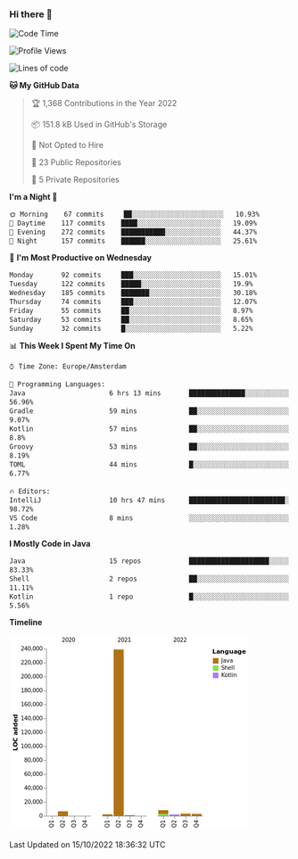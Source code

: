 ### Hi there 👋


<!--START_SECTION:waka-->
![Code Time](http://img.shields.io/badge/Code%20Time-2%2C525%20hrs%2040%20mins-blue)

![Profile Views](http://img.shields.io/badge/Profile%20Views-6-blue)

![Lines of code](https://img.shields.io/badge/From%20Hello%20World%20I%27ve%20Written-265%20Thousand%20lines%20of%20code-blue)

**🐱 My GitHub Data** 

> 🏆 1,368 Contributions in the Year 2022
 > 
> 📦 151.8 kB Used in GitHub's Storage 
 > 
> 🚫 Not Opted to Hire
 > 
> 📜 23 Public Repositories 
 > 
> 🔑 5 Private Repositories  
 > 
**I'm a Night 🦉** 

```text
🌞 Morning    67 commits     ██░░░░░░░░░░░░░░░░░░░░░░░   10.93% 
🌆 Daytime    117 commits    ████░░░░░░░░░░░░░░░░░░░░░   19.09% 
🌃 Evening    272 commits    ███████████░░░░░░░░░░░░░░   44.37% 
🌙 Night      157 commits    ██████░░░░░░░░░░░░░░░░░░░   25.61%

```
📅 **I'm Most Productive on Wednesday** 

```text
Monday       92 commits     ███░░░░░░░░░░░░░░░░░░░░░░   15.01% 
Tuesday      122 commits    █████░░░░░░░░░░░░░░░░░░░░   19.9% 
Wednesday    185 commits    ███████░░░░░░░░░░░░░░░░░░   30.18% 
Thursday     74 commits     ███░░░░░░░░░░░░░░░░░░░░░░   12.07% 
Friday       55 commits     ██░░░░░░░░░░░░░░░░░░░░░░░   8.97% 
Saturday     53 commits     ██░░░░░░░░░░░░░░░░░░░░░░░   8.65% 
Sunday       32 commits     █░░░░░░░░░░░░░░░░░░░░░░░░   5.22%

```


📊 **This Week I Spent My Time On** 

```text
⌚︎ Time Zone: Europe/Amsterdam

💬 Programming Languages: 
Java                     6 hrs 13 mins       ██████████████░░░░░░░░░░░   56.96% 
Gradle                   59 mins             ██░░░░░░░░░░░░░░░░░░░░░░░   9.07% 
Kotlin                   57 mins             ██░░░░░░░░░░░░░░░░░░░░░░░   8.8% 
Groovy                   53 mins             ██░░░░░░░░░░░░░░░░░░░░░░░   8.19% 
TOML                     44 mins             █░░░░░░░░░░░░░░░░░░░░░░░░   6.77%

🔥 Editors: 
IntelliJ                 10 hrs 47 mins      ████████████████████████░   98.72% 
VS Code                  8 mins              ░░░░░░░░░░░░░░░░░░░░░░░░░   1.28%

```

**I Mostly Code in Java** 

```text
Java                     15 repos            ████████████████████░░░░░   83.33% 
Shell                    2 repos             ██░░░░░░░░░░░░░░░░░░░░░░░   11.11% 
Kotlin                   1 repo              █░░░░░░░░░░░░░░░░░░░░░░░░   5.56%

```


**Timeline**

![Chart not found](https://raw.githubusercontent.com/powercasgamer/powercasgamer/master/charts/bar_graph.png) 


 Last Updated on 15/10/2022 18:36:32 UTC
<!--END_SECTION:waka-->
